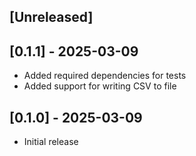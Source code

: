 ## [Unreleased]

## [0.1.1] - 2025-03-09

- Added required dependencies for tests
- Added support for writing CSV to file

## [0.1.0] - 2025-03-09

- Initial release

